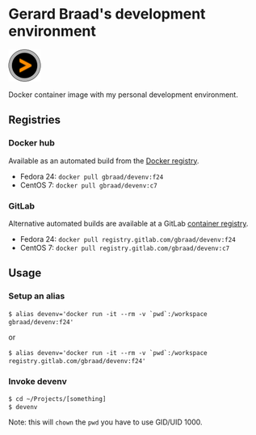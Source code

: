 Gerard Braad's development environment
======================================

!["Prompt"](https://raw.githubusercontent.com/gbraad/assets/gh-pages/icons/prompt-icon-64.png)


Docker container image with my personal development environment.


## Registries

### Docker hub

Available as an automated build from the [Docker registry](https://hub.docker.com/r/gbraad/devenv/).

  * Fedora 24: `docker pull gbraad/devenv:f24`
  * CentOS 7: `docker pull gbraad/devenv:c7`


### GitLab

Alternative automated builds are available at a GitLab [container registry](https://gitlab.com/gbraad/devenv/container_registry).

  * Fedora 24: `docker pull registry.gitlab.com/gbraad/devenv:f24`
  * CentOS 7: `docker pull registry.gitlab.com/gbraad/devenv:c7`


Usage
-----

### Setup an alias

```
$ alias devenv='docker run -it --rm -v `pwd`:/workspace gbraad/devenv:f24'
```

or

```
$ alias devenv='docker run -it --rm -v `pwd`:/workspace registry.gitlab.com/gbraad/devenv:f24'
```


### Invoke devenv

```
$ cd ~/Projects/[something]
$ devenv 
```

Note: this will `chown` the `pwd` you have to use GID/UID 1000.
